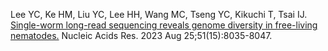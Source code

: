 Lee YC, Ke HM, Liu YC, Lee HH, Wang MC, Tseng YC, Kikuchi T, Tsai IJ. [Single-worm long-read sequencing reveals genome diversity in free-living nematodes.](https://www.ncbi.nlm.nih.gov/pmc/articles/PMC10450198/) Nucleic Acids Res. 2023 Aug 25;51(15):8035-8047.
